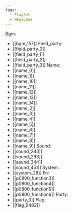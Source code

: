 ```yaml
---
tags:
  - FlagSet
  - NewScene
---
```

Bgm:
- [[bgm_157]]
Field_party:
- [[field_party_0]]
- [[field_party_1]]
- [[field_party_2]]
- [[field_party_3]]
Name:
- [[name_0]]
- [[name_1]]
- [[name_10]]
- [[name_11]]
- [[name_12]]
- [[name_13]]
- [[name_14]]
- [[name_2]]
- [[name_3]]
- [[name_4]]
- [[name_5]]
- [[name_6]]
- [[name_7]]
- [[name_8]]
- [[name_9]]
Sound:
- [[sound_243]]
- [[sound_293]]
- [[sound_344]]
- [[sound_451]]
System:
- [[system_28]]
Fn:
- [[p0800_function3]]
- [[p0800_function4]]
- [[p0800_function5]]
- [[p0800_function6]]
Party:
- [[party_0]]
Flag:
- [[flag_9482]]
